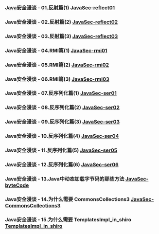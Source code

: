 ### Java安全漫谈 - 01.反射篇(1)  [JavaSec-reflect01](https://github.com/decrypt0n/JavaSec-reflect01)
### Java安全漫谈 - 02.反射篇(2)  [JavaSec-reflect02](https://github.com/decrypt0n/JavaSec-reflect02)
### Java安全漫谈 - 03.反射篇(3)  [JavaSec-reflect03](https://github.com/decrypt0n/JavaSec-reflect03)
### Java安全漫谈 - 04.RMI篇(1)  [JavaSec-rmi01](https://github.com/decrypt0n/JavaSec-rmi01)
### Java安全漫谈 - 05.RMI篇(2)  [JavaSec-rmi02](https://github.com/decrypt0n/JavaSec-rmi02)
### Java安全漫谈 - 06.RMI篇(3)  [JavaSec-rmi03](https://github.com/decrypt0n/JavaSec-rmi03)
### Java安全漫谈 - 07.反序列化篇(1)  [JavaSec-ser01](https://github.com/decrypt0n/JavaSec-ser01)
### Java安全漫谈 - 08.反序列化篇(2)  [JavaSec-ser02](https://github.com/decrypt0n/JavaSec-ser02)
### Java安全漫谈 - 09.反序列化篇(3)  [JavaSec-ser03](https://github.com/decrypt0n/JavaSec-ser03)
### Java安全漫谈 - 10.反序列化篇(4)  [JavaSec-ser04](https://github.com/decrypt0n/JavaSec-ser04)
### Java安全漫谈 - 11.反序列化篇(5)  [JavaSec-ser05](https://github.com/decrypt0n/JavaSec-ser05)
### Java安全漫谈 - 12.反序列化篇(6)  [JavaSec-ser06](https://github.com/decrypt0n/JavaSec-ser06)
### Java安全漫谈 - 13.Java中动态加载字节码的那些方法  [JavaSec-byteCode](https://github.com/d3rypt0n/JavaSec-byteCode)
### Java安全漫谈 - 14.为什么需要 CommonsCollections3  [JavaSec-CommonsCollections3](https://github.com/d3rypt0n/JavaSec-CommonsCollections3)
### Java安全漫谈 - 15.为什么需要 TemplatesImpl_in_shiro  [TemplatesImpl_in_shiro](https://github.com/d3rypt0n/JavaSec-TemplatesImpl_in_shiro)
